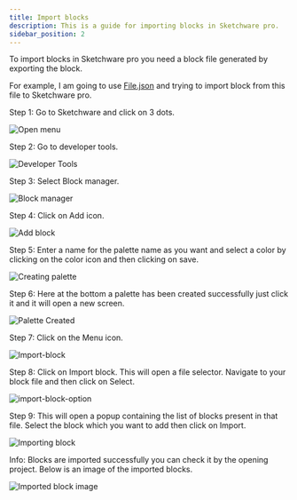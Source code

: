 ```yaml
---
title: Import blocks
description: This is a guide for importing blocks in Sketchware pro.
sidebar_position: 2
---
```

To import blocks in Sketchware pro you need a block file generated by exporting the block.

For example, I am going to use [File.json](https://drive.google.com/file/d/1BVXQmYPJ-kHlt70y4j4eZt7TpMlUOhnJ/view?usp=drivesdk) and trying to import block from this file to Sketchware pro.

Step 1: Go to Sketchware and click on 3 dots.

![Open menu](assets/importing-block/open_menu.png)


Step 2: Go to developer tools.

![Developer Tools](assets/importing-block/developer-tools.png)


Step 3: Select Block manager.

![Block manager](assets/importing-block/block-manager.png)


Step 4: Click on Add icon.

![Add block](assets/importing-block/add-block.png)


Step 5: Enter a name for the palette name as you want and select a color by clicking on the color icon and then clicking on save.

![Creating palette](assets/importing-block/creating-palette.png)


Step 6: Here at the bottom a palette has been created successfully just click it and it will open a new screen.

![Palette Created](assets/importing-block/palette-created.png)


Step 7: Click on the Menu icon.

![Import-block](assets/importing-block/menu_icon.png)


Step 8: Click on Import block. This will open a file selector. Navigate to your block file and then click on Select.

![import-block-option](assets/importing-block/import-block-menu.png)


Step 9: This will open a popup containing the list of blocks present in that file. Select the block which you want to add then click on Import.

![Importing block](assets/importing-block/import-button-block.png)


Info: Blocks are imported successfully you can check it by the opening project. Below is an image of the imported blocks.

![Imported block image](assets/importing-block/result.png)